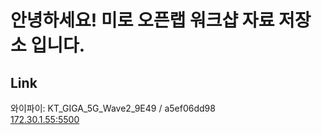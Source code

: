 # 안녕하세요! 미로 오픈랩 워크샵 자료 저장소 입니다.

## Link
와이파이: KT_GIGA_5G_Wave2_9E49 / a5ef06dd98  
[172.30.1.55:5500](http://172.30.1.55:5500)



